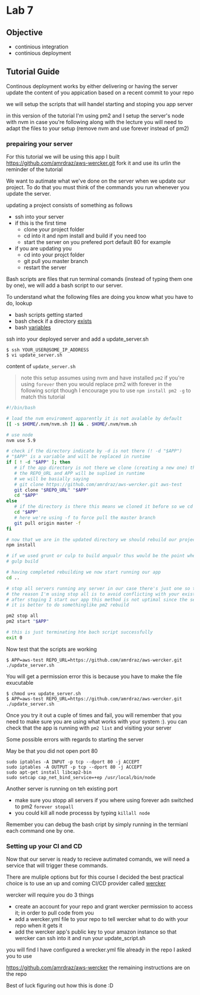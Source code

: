 # Lab 7

## Objective

- continious integration
- continious deployment

## Tutorial Guide

Continous deployment works by either delivering or having the server update the content of you appication based on a recent commit to your repo

we will setup the scripts that will handel starting and stoping you app server

in this version of the tutorial I'm using pm2 and I setup the server's node with nvm
in case you're following along with the lecture you will need to adapt the files to your setup (remove nvm and use forever instead of pm2)

### prepairing your server

For this tutorial we will be using this app I built https://github.com/amrdraz/aws-wercker.git
fork it and use its urlin the reminder of the tutorial

We want to autimate what we've done on the server when we update our project. To do that you must think of the commands you run whenever you update the server.

updating a project consists of something as follows

- ssh into your server
- if this is the first time
   - clone your project folder
   - cd into it and npm install and build if you need too
   - start the server on you prefered port default 80 for example 
- if you are updating you
   - cd into your projct folder
   - git pull you master branch
   - restart the server

Bash scripts are files that run terminal comands (instead of typing them one by one), we will add a bash script to our server.

To understand what the following files are doing you know what you have to do, lookup
- bash scripts getting started
- bash check if a directory [exists](http://stackoverflow.com/questions/59838/check-if-a-directory-exists-in-a-shell-script)
- bash [variables](http://ryanstutorials.net/bash-scripting-tutorial/bash-variables.php)


ssh into your deployed server and add a update_server.sh

```
$ ssh YOUR_USER@SOME_IP_ADDRESS
$ vi update_server.sh
```

content of `update_server.sh`

> note this setup assumes using nvm and have installed `pm2` if you're using `forever` then you would replace pm2 with forever in the following script though I encourage you to use `npm install pm2 -g` to match this tutorial

```sh
#!/bin/bash

# load the nvm enviroment apparently it is not avalable by default
[[ -s $HOME/.nvm/nvm.sh ]] && . $HOME/.nvm/nvm.sh

# use node
nvm use 5.9

# check if the directory indicate by -d is not there (! -d "$APP")
# "$APP" is a variable and will be replaced in runtime
if [ ! -d "$APP" ]; then
   # if the app directory is not there we clone (creating a new one) then cd into it
   # the REPO_URL and APP will be suplied in runtime
   # we will be basially saying
   # git clone https://github.com/amrdraz/aws-wercker.git aws-test
   git clone "$REPO_URL" "$APP"
   cd "$APP"
else
   # if the directory is there this means we cloned it before so we cd into it and pull
   cd "$APP"
   # here we're using -f to force pull the master branch
   git pull origin master -f
fi

# now that we are in the updated directory we should rebuild our project in case there are any new packages
npm install

# if we used grunt or culp to build angualr thus would be the point where we
# gulp build

# having completed rebuilding we now start running our app
cd ..

# stop all servers running any server in our case there's just one so this is just me being lazy
# the reason I'm using stop all is to avoid conflicting with your existing app if it's also running port 80
# after stoping I start our app this method is not uptimal since the server would be down for a very small time
# it is better to do somethinglike pm2 rebuild

pm2 stop all
pm2 start "$APP"

# this is just terminating hte bach script successfully
exit 0
```

Now test that the scripts are working
```
$ APP=aws-test REPO_URL=https://github.com/amrdraz/aws-wercker.git ./update_server.sh
```

You will get a permission error
this is because you have to make the file exucutable
```
$ chmod u+x update_server.sh
$ APP=aws-test REPO_URL=https://github.com/amrdraz/aws-wercker.git ./update_server.sh
```

Once you try it out a cuple of times and fail, you will remember that you need to make sure you are using what works with your system :). you can check that the app is running with `pm2 list` and visiting your server

Some possible errors with regards to starting the server

May be that you did not open port 80

```
sudo iptables -A INPUT -p tcp --dport 80 -j ACCEPT
sudo iptables -A OUTPUT -p tcp --dport 80 -j ACCEPT
sudo apt-get install libcap2-bin
sudo setcap cap_net_bind_service=+ep /usr/local/bin/node
```
Another server is running on teh existing port
- make sure you stopp all servers if you where using forever adn switched to pm2 `forever stopall`
- you could kill all node processs by typing `killall node`

Remember you can debug the bash cript by simply running in the termianl each command one by one.

### Setting up your CI and CD

Now that our server is ready to recieve autimated comands, we will need a service that will trigger these commands.

There are muliple options but for this course I decided the best practical choice is to use an up and coming CI/CD provider called [wercker](http://wercker.com)

wercker will require you do 3 things
- create an account for your repo and grant wercker permission to access it; in order to pull code from you
- add a wercker.yml file to your repo to tell wercker what to do with your repo when it gets it
- add the wercker app's public key to your amazon instance so that wercker can ssh into it and run your update_script.sh

you will find I have configured a wrecker.yml file already in the repo I asked you to use

https://github.com/amrdraz/aws-wercker
the remaining instructions are on the repo


Best of luck figuring out how this is done :D
